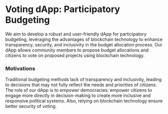 # Voting dApp: Participatory Budgeting

We aim to develop a robust and user-friendly dApp for participatory budgeting, leveraging the advantages of blockchain technology to enhance transparency, security, and inclusivity in the budget allocation process.
Our dApp allows community members to propose budget allocations and citizens to vote on proposed projects using blockchain technology.

### Motivations

Traditional budgeting methods lack of transparency and inclusivity, leading to decisions that may not fully reflect the needs and priorities of citizens. The role of our dApp is to empower democracies: empower citizens to engage more directly in decision-making to create more inclusive and responsive political systems. Also, relying on blockchain technology ensure better security of voting.